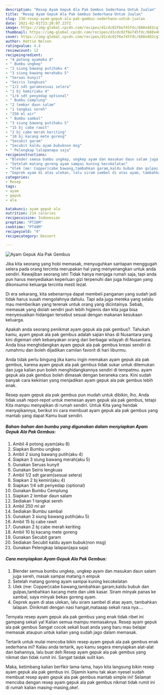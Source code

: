 ```yaml
---
description: "Resep Ayam Gepuk Ala Pak Gembus Sederhana Untuk Jualan"
title: "Resep Ayam Gepuk Ala Pak Gembus Sederhana Untuk Jualan"
slug: 130-resep-ayam-gepuk-ala-pak-gembus-sederhana-untuk-jualan
date: 2021-02-01T23:20:07.237Z
image: https://img-global.cpcdn.com/recipes/d1cdc02f6e745fdc/680x482cq70/ayam-gepuk-ala-pak-gembus-foto-resep-utama.jpg
thumbnail: https://img-global.cpcdn.com/recipes/d1cdc02f6e745fdc/680x482cq70/ayam-gepuk-ala-pak-gembus-foto-resep-utama.jpg
cover: https://img-global.cpcdn.com/recipes/d1cdc02f6e745fdc/680x482cq70/ayam-gepuk-ala-pak-gembus-foto-resep-utama.jpg
author: Hattie Nelson
ratingvalue: 4.4
reviewcount: 12
recipeingredient:
- "4 potong ayamaku 8"
- " Bumbu ungkep"
- "2 siung bawang putihaku 4"
- "3 siung bawang merahaku 5"
- "Seruas kunyit"
- "Seiris lengkuas"
- "1/2 sdt garamsesuai selera"
- "2 bj kemiriaku 4"
- "1/4 sdt penyedap optional"
- " Bumbu Cemplung"
- "2 lembar daun salam"
- "1 tangkai sereh"
- "250 ml air"
- " Bumbu sambal"
- "3 siung bawang putihaku 5"
- "15 bj cabe rawit"
- "2 bj cabe merah keriting"
- "10 bj kacang mete goreng"
- "Secubit garam"
- "Secubit kaldu ayam bubuknon msg"
- " Pelengkap lalapanapa saja"
recipeinstructions:
- "Blender semua bumbu ungkep, ungkep ayam dan masukan daun salam juga sereh, masak sampai matang n empuk"
- "Setelah matang goreng ayam sampai kuning kecokelatan"
- "Ulek (me: Copper)cabe bawang,tambahkan garam,kaldu bubuk dan gulpas,tambahkan kacang mete dan ulek kasar. Siram minyak panas ke sambal, saya minyak bekas goreng ayam."
- "Geprek ayam di atas ulekan, lalu siram sambel di atas ayam, tambahkan lalapan. Dinikmati dengan nasi hangat,mataaap sekali rasa nya...."
categories:
- Resep
tags:
- ayam
- gepuk
- ala

katakunci: ayam gepuk ala 
nutrition: 214 calories
recipecuisine: Indonesian
preptime: "PT28M"
cooktime: "PT48M"
recipeyield: "4"
recipecategory: Dessert

---
```



![Ayam Gepuk Ala Pak Gembus](https://img-global.cpcdn.com/recipes/d1cdc02f6e745fdc/680x482cq70/ayam-gepuk-ala-pak-gembus-foto-resep-utama.jpg)

Jika kita seorang yang hobi memasak, menyuguhkan santapan menggugah selera pada orang tercinta merupakan hal yang menyenangkan untuk anda sendiri. Kewajiban seorang istri Tidak hanya menjaga rumah saja, tapi anda pun harus menyediakan keperluan gizi terpenuhi dan juga hidangan yang dikonsumsi keluarga tercinta mesti lezat.

Di era  sekarang, kita sebenarnya dapat membeli panganan yang sudah jadi tidak harus susah mengolahnya dahulu. Tapi ada juga mereka yang selalu mau memberikan yang terenak untuk orang yang dicintainya. Sebab, memasak yang diolah sendiri jauh lebih higienis dan kita juga bisa menyesuaikan hidangan tersebut sesuai dengan makanan kesukaan keluarga. 



Apakah anda seorang penikmat ayam gepuk ala pak gembus?. Tahukah kamu, ayam gepuk ala pak gembus adalah sajian khas di Nusantara yang kini digemari oleh kebanyakan orang dari berbagai wilayah di Nusantara. Anda bisa menghidangkan ayam gepuk ala pak gembus kreasi sendiri di rumahmu dan boleh dijadikan camilan favorit di hari liburmu.

Anda tidak perlu bingung jika kamu ingin memakan ayam gepuk ala pak gembus, karena ayam gepuk ala pak gembus tidak sukar untuk ditemukan dan juga kalian pun boleh menghidangkannya sendiri di tempatmu. ayam gepuk ala pak gembus boleh dimasak dengan beraneka cara. Kini sudah banyak cara kekinian yang menjadikan ayam gepuk ala pak gembus lebih enak.

Resep ayam gepuk ala pak gembus pun mudah untuk dibikin, lho. Anda tidak usah repot-repot untuk memesan ayam gepuk ala pak gembus, tetapi Kita mampu menyajikan di rumah sendiri. Untuk Kita yang hendak menyajikannya, berikut ini cara membuat ayam gepuk ala pak gembus yang mantab yang dapat Kamu buat sendiri.

<!--inarticleads1-->

##### Bahan-bahan dan bumbu yang digunakan dalam menyiapkan Ayam Gepuk Ala Pak Gembus:

1. Ambil 4 potong ayam(aku 8)
1. Siapkan  Bumbu ungkep
1. Ambil 2 siung bawang putih(aku 4)
1. Siapkan 3 siung bawang merah(aku 5)
1. Gunakan Seruas kunyit
1. Gunakan Seiris lengkuas
1. Ambil 1/2 sdt garam(sesuai selera)
1. Siapkan 2 bj kemiri(aku 4)
1. Siapkan 1/4 sdt penyedap (optional)
1. Gunakan  Bumbu Cemplung
1. Siapkan 2 lembar daun salam
1. Sediakan 1 tangkai sereh
1. Ambil 250 ml air
1. Sediakan  Bumbu sambal
1. Gunakan 3 siung bawang putih(aku 5)
1. Ambil 15 bj cabe rawit
1. Gunakan 2 bj cabe merah keriting
1. Ambil 10 bj kacang mete goreng
1. Gunakan Secubit garam
1. Sediakan Secubit kaldu ayam bubuk(non msg)
1. Gunakan  Pelengkap lalapan(apa saja)




<!--inarticleads2-->

##### Cara menyiapkan Ayam Gepuk Ala Pak Gembus:

1. Blender semua bumbu ungkep, ungkep ayam dan masukan daun salam juga sereh, masak sampai matang n empuk
1. Setelah matang goreng ayam sampai kuning kecokelatan
1. Ulek (me: Copper)cabe bawang,tambahkan garam,kaldu bubuk dan gulpas,tambahkan kacang mete dan ulek kasar. Siram minyak panas ke sambal, saya minyak bekas goreng ayam.
1. Geprek ayam di atas ulekan, lalu siram sambel di atas ayam, tambahkan lalapan. Dinikmati dengan nasi hangat,mataaap sekali rasa nya....




Ternyata resep ayam gepuk ala pak gembus yang enak tidak ribet ini gampang sekali ya! Kalian semua mampu memasaknya. Resep ayam gepuk ala pak gembus Sangat cocok sekali buat anda yang baru mau belajar memasak ataupun untuk kalian yang sudah jago dalam memasak.

Tertarik untuk mulai mencoba bikin resep ayam gepuk ala pak gembus enak sederhana ini? Kalau anda tertarik, ayo kamu segera menyiapkan alat-alat dan bahannya, lalu buat deh Resep ayam gepuk ala pak gembus yang nikmat dan tidak rumit ini. Sangat taidak sulit kan. 

Maka, ketimbang kalian berfikir lama-lama, hayo kita langsung bikin resep ayam gepuk ala pak gembus ini. Dijamin kamu tak akan nyesel sudah membuat resep ayam gepuk ala pak gembus mantab simple ini! Selamat mencoba dengan resep ayam gepuk ala pak gembus nikmat tidak rumit ini di rumah kalian masing-masing,oke!.

